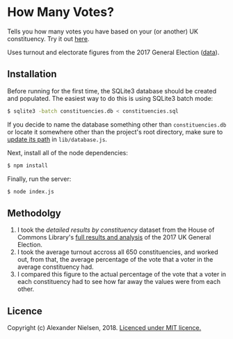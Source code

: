 # How Many Votes?

Tells you how many votes you have based on your (or another) UK constituency. Try it out [here](https://howmanyvotes.alexnielsen.me).

Uses turnout and electorate figures from the 2017 General Election ([data](https://researchbriefings.parliament.uk/ResearchBriefing/Summary/CBP-7979)).

## Installation

Before running for the first time, the SQLite3 database should be created and populated. The easiest way to do this is using SQLite3 batch mode:

```sh
$ sqlite3 -batch constituencies.db < constituencies.sql
```

If you decide to name the database something other than `constituencies.db` or locate it somewhere other than the project's root directory, make sure to [update its path](lib/database.js) in `lib/database.js`.

Next, install all of the node dependencies:

```sh
$ npm install
```

Finally, run the server:

```sh
$ node index.js
```

## Methodolgy

1. I took the _detailed results by constituency_ dataset from the House of Commons Library's [full results and analysis](https://researchbriefings.parliament.uk/ResearchBriefing/Summary/CBP-7979) of the 2017 UK General Election.
2. I took the average turnout accross all 650 constituencies, and worked out, from that, the average percentage of the vote that a voter in the average constituency had.
3. I compared this figure to the actual percentage of the vote that a voter in each constituency had to see how far away the values were from each other.

## Licence

Copyright (c) Alexander Nielsen, 2018. [Licenced under MIT licence.](LICENCE.md)
